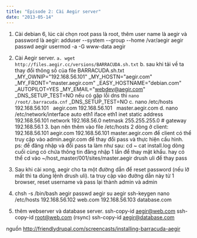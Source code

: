 ```yaml
---
title: "Episode 2: Cài Aegir server"
date: "2013-05-14"
---
```


1. Cài debian 6, lúc cài chọn root pass là root, thêm user name là aegir và password là aegir: adduser --system --group --home /var/aegir aegir passwd aegir usermod -a -G www-data aegir

2. Cài Aegir server. `a. wget http://files.aegir.cc/versions/BARRACUDA.sh.txt` b. sau khi tải về ta thay đổi thông số của file BARRACUDA.sh.txt \_MY\_OWNIP="192.168.56.101" \_MY\_HOSTN="aegir.com" \_MY\_FRONT="master.aegir.com" \_EASY\_HOSTNAME="debian.com" \_AUTOPILOT=YES \_MY\_EMAIL="webdev@aegir.com" \_DNS\_SETUP\_TEST=NO nếu có gặp lỗi dns thì `nano /root/.barracuda.cnf` \_DNS\_SETUP\_TEST=NO c. nano /etc/hosts 192.168.56.101   aegir.com 192.168.56.101   master.aegir.com d. nano /etc/network/interface auto eth1 iface eth1 inet static address 192.168.56.101 network 192.168.56.0 netmask 255.255.255.0 # gateway 192.168.56.1 3. bạn nên thêm vào file /etc/hosts 2 dòng ở client: 192.168.56.101 aegir.com 192.168.56.101 master.aegir.com để client có thể truy cập vào admin.aegir.com để thay đổi pass và thực hiện cấu hình. ps: để đăng nhập và đổi pass ta làm như sau: cd ~ cat install.log dòng cuối cùng có chứa thông tin đăng nhập 1 lần để thay mật khẩu. hay có thể cd vào ~/host\_master/001/sites/master.aegir drush uli để thay pass

3. Sau khi cài xong, aegir cho ta một đường dẫn để reset password (nếu lỡ mất thì ta dùng lệnh drush uli). ta truy cập vào đường dẫn này từ 1 browser, reset username và pass lại thành admin và admin

4. chsh -s /bin/bash aegir passwd aegir su aegir ssh-keygen nano /etc/hosts 192.168.56.102 web.com 192.168.56.103 database.com

5. thêm webserver và database server. ssh-copy-id aegir@web.com ssh-copy-id root@web.com (rsync) ssh-copy-id aegir@database.com

nguồn http://friendlydrupal.com/screencasts/installing-barracuda-aegir

